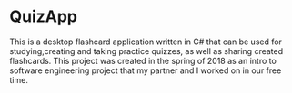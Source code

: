 # QuizApp

This is a desktop flashcard application written in C# that can be used for studying,creating and taking practice quizzes, as well as sharing created flashcards. This project was created in the spring of 2018 as an intro to software engineering project that my partner and I worked on in our free time. 
